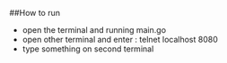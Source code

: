 ##How to run
- open the terminal and running main.go
- open other terminal and enter : telnet localhost 8080
- type something on second terminal